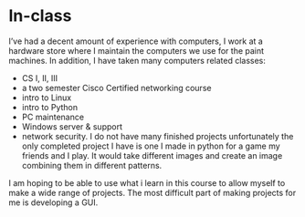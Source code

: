 # In-class
I’ve had a decent amount of experience with computers, I work at a hardware store where I maintain the computers we use for the paint machines. In addition, I have taken many computers related classes: 
- CS I, II, III
- a two semester Cisco Certified networking course 
- intro to Linux 
- intro to Python 
- PC maintenance 
- Windows server & support
- network security. 
I do not have many finished projects unfortunately the only completed project I have is one I made in python for a game my friends and I play. It would take different images and create an image combining them in different patterns.  

I am hoping to be able to use what i learn in this course to allow myself to make a wide range of projects. The most difficult part of making projects for me is developing a GUI.